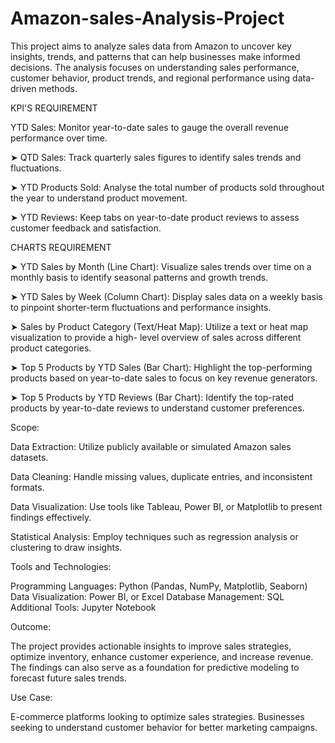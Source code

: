 # Amazon-sales-Analysis-Project
This project aims to analyze sales data from Amazon to uncover key insights, trends, and patterns that can help businesses make informed decisions. The analysis focuses on understanding sales performance, customer behavior, product trends, and regional performance using data-driven methods.

KPI'S REQUIREMENT

YTD Sales: Monitor year-to-date sales to gauge the overall revenue performance over time.

➤ QTD Sales: Track quarterly sales figures to identify sales trends and fluctuations.

➤ YTD Products Sold: Analyse the total number of products sold throughout the year to understand product movement.

➤ YTD Reviews: Keep tabs on year-to-date product reviews to assess customer feedback and satisfaction.

CHARTS REQUIREMENT

➤ YTD Sales by Month (Line Chart): Visualize sales trends over time on a monthly basis to identify seasonal patterns and growth trends.

➤ YTD Sales by Week (Column Chart): Display sales data on a weekly basis to pinpoint shorter-term fluctuations and performance insights.

➤ Sales by Product Category (Text/Heat Map): Utilize a text or heat map visualization to provide a high- level overview of sales across different product categories.

➤ Top 5 Products by YTD Sales (Bar Chart): Highlight the top-performing products based on year-to-date sales to focus on key revenue generators.

➤ Top 5 Products by YTD Reviews (Bar Chart): Identify the top-rated products by year-to-date reviews to understand customer preferences.

Scope:

Data Extraction: Utilize publicly available or simulated Amazon sales datasets.

Data Cleaning: Handle missing values, duplicate entries, and inconsistent formats.

Data Visualization: Use tools like Tableau, Power BI, or Matplotlib to present findings effectively.

Statistical Analysis: Employ techniques such as regression analysis or clustering to draw insights.

Tools and Technologies:

Programming Languages: Python (Pandas, NumPy, Matplotlib, Seaborn)
Data Visualization: Power BI, or Excel
Database Management: SQL
Additional Tools: Jupyter Notebook

Outcome:

The project provides actionable insights to improve sales strategies, optimize inventory, enhance customer experience, and increase revenue. The findings can also serve as a foundation for predictive modeling to forecast future sales trends.

Use Case:

E-commerce platforms looking to optimize sales strategies.
Businesses seeking to understand customer behavior for better marketing campaigns.



